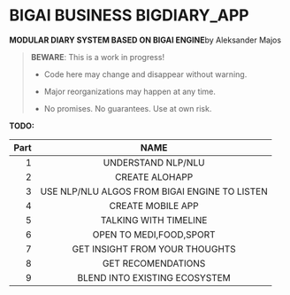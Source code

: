 # BIGAI BUSINESS BIGDIARY_APP

**MODULAR DIARY SYSTEM BASED ON BIGAI ENGINE**by Aleksander Majos

> **BEWARE**: This is a work in progress!
>
> * Code here may change and disappear without warning.
>
> * Major reorganizations may happen at any time.
>
> * No promises. No guarantees. Use at own risk.

**TODO:**

Part|                     NAME                      
---:|:---------------------------------------------:
1|              UNDERSTAND NLP/NLU               |1
2|                CREATE ALOHAPP                 |2
3| USE NLP/NLU ALGOS FROM BIGAI ENGINE TO LISTEN |3
4|               CREATE MOBILE APP               |4
5|             TALKING WITH TIMELINE             |5
6|            OPEN TO MEDI,FOOD,SPORT            |6
7|        GET INSIGHT FROM YOUR THOUGHTS         |7
8|              GET RECOMENDATIONS               |8
9|               BLEND INTO EXISTING ECOSYSTEM                |9